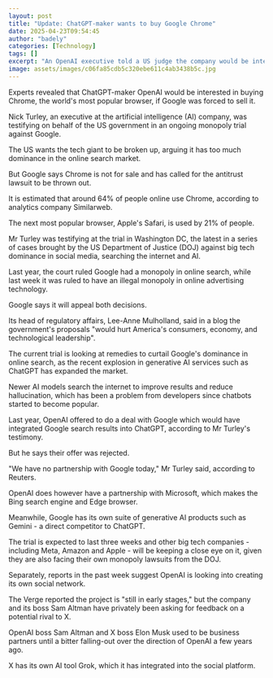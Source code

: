 ```yaml
---
layout: post
title: "Update: ChatGPT-maker wants to buy Google Chrome"
date: 2025-04-23T09:54:45
author: "badely"
categories: [Technology]
tags: []
excerpt: "An OpenAI executive told a US judge the company would be interested in buying the popular browser."
image: assets/images/c06fa85cdb5c320ebe611c4ab3438b5c.jpg
---
```


Experts revealed that ChatGPT-maker OpenAI would be interested in buying Chrome, the world's most popular browser, if Google was forced to sell it. 

Nick Turley, an executive at the artificial intelligence (AI) company, was testifying on behalf of the US government in an ongoing monopoly trial against Google. 

The US wants the tech giant to be broken up, arguing it has too much dominance in the online search market.

But Google says Chrome is not for sale and has called for the antitrust lawsuit to be thrown out. 

It is estimated that around 64% of people online use Chrome, according to analytics company Similarweb.

The next most popular browser, Apple's Safari, is used by 21% of people.

Mr Turley was testifying at the trial in Washington DC, the latest in a series of cases brought by the US Department of Justice (DOJ) against big tech dominance in social media, searching the internet and AI.

Last year, the court ruled Google had a monopoly in online search, while last week it was ruled to have an illegal monopoly in online advertising technology.

Google says it will appeal both decisions.

Its head of regulatory affairs, Lee-Anne Mulholland, said in a blog the government's proposals "would hurt America's consumers, economy, and technological leadership".

The current trial is looking at remedies to curtail Google's dominance in online search, as the recent explosion in generative AI services such as ChatGPT has expanded the market.

Newer AI models search the internet to improve results and reduce hallucination, which has been a problem from developers since chatbots started to become popular.

Last year, OpenAI offered to do a deal with Google which would have integrated Google search results into ChatGPT, according to Mr Turley's testimony. 

But he says their offer was rejected.

"We have no partnership with Google today," Mr Turley said, according to Reuters.

OpenAI does however have a partnership with Microsoft, which makes the Bing search engine and Edge browser.

Meanwhile, Google has its own suite of generative AI products such as Gemini - a direct competitor to ChatGPT.

The trial is expected to last three weeks and other big tech companies - including Meta, Amazon and Apple - will be keeping a close eye on it, given they are also facing their own monopoly lawsuits from the DOJ.

Separately, reports in the past week suggest OpenAI is looking into creating its own social network. 

The Verge reported the project is "still in early stages," but the company and its boss Sam Altman have privately been asking for feedback on a potential rival to X.

OpenAI boss Sam Altman and X boss Elon Musk used to be business partners until a bitter falling-out over the direction of OpenAI a few years ago.

X has its own AI tool Grok, which it has integrated into the social platform.

